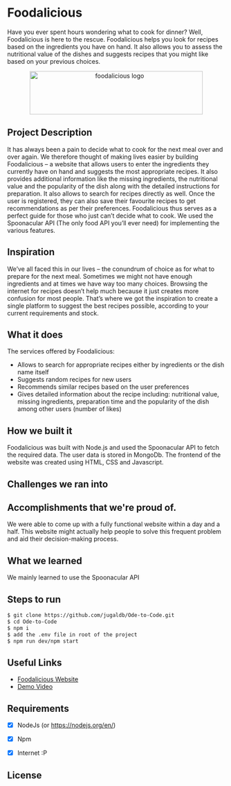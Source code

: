 # Foodalicious
Have you ever spent hours wondering what to cook for dinner? Well, Foodalicious is here to the rescue.
Foodalicious helps you look for recipes based on the ingredients you have on hand. It also allows you to assess the nutritional value of the dishes and suggests recipes that you might like based on your previous choices.  
<p align="center">
<a href="https://foodalicious.jugaldb.com/">
<img src="" width="400px" height="100px" alt="foodalicious logo"/>
</a>
</p>


## Project Description
It has always been a pain to decide what to cook for the next meal over and over again. We therefore thought of making lives easier by building Foodalicious – a website that allows users to enter the ingredients they currently have on hand and suggests the most appropriate recipes. It also provides additional information like the missing ingredients, the nutritional value and the popularity of the dish along with the detailed instructions for preparation. It also allows to search for recipes directly as well. Once the user is registered, they can also save their favourite recipes to get recommendations as per their preferences. Foodalicious thus serves as a perfect guide for those who just can’t decide what to cook.
We used the Spoonacular API (The only food API you’ll ever need) for implementing the various features.

## Inspiration
We’ve all faced this in our lives – the conundrum of choice as for what to prepare for the next meal. Sometimes we might not have enough ingredients and at times we have way too many choices. Browsing the internet for recipes doesn’t help much because it just creates more confusion for most people. That’s where we got the inspiration to create a single platform to suggest the best recipes possible, according to your current requirements and stock. 

## What it does

The services offered by Foodalicious: 
* Allows to search for appropriate recipes either by ingredients or the dish name itself
*	Suggests random recipes for new users 
*	Recommends similar recipes based on the user preferences
*	Gives detailed information about the recipe including: nutritional value, missing ingredients, preparation time and the popularity of the dish among other users (number of likes)  

## How we built it
Foodalicious was built with Node.js and used the Spoonacular API to fetch the required data. The user data is stored in MongoDb. The frontend of the website was created using HTML, CSS and Javascript. 

## Challenges we ran into



## Accomplishments that we're proud of.
We were able to come up with a fully functional website within a day and a half. This website might actually help people to solve this frequent problem and aid their decision-making process. 

## What we learned
We mainly learned to use the Spoonacular API 

## Steps to run 
```bash
$ git clone https://github.com/jugaldb/Ode-to-Code.git
$ cd Ode-to-Code
$ npm i
$ add the .env file in root of the project
$ npm run dev/npm start
```

## Useful Links
- [Foodalicious Website]( https://foodalicious.jugaldb.com/)
- [Demo Video]()

## Requirements
-  [x] NodeJs (or https://nodejs.org/en/)
-  [x] Npm
-  [x] Internet :P 


## License
